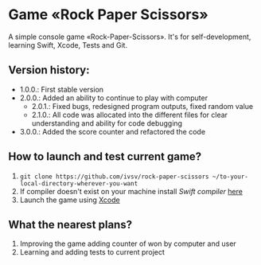 # Game «Rock Paper Scissors»
A simple console game «Rock-Paper-Scissors». It's for self-development, learning Swift, Xcode, Tests and Git.

## Version history:
* 1.0.0.: First stable version
* 2.0.0.: Added an ability to continue to play with computer
  * 2.0.1.: Fixed bugs, redesigned program outputs, fixed random value
  * 2.1.0.: All code was allocated into the different files for clear understanding and ability for code debugging
* 3.0.0.: Added the score counter and refactored the code

## How to launch and test current game?
1. ```git clone https://github.com/ivsv/rock-paper-scissors ~/to-your-local-directory-wherever-you-want```
2. If compiler doesn't exist on your machine install *Swift compiler* [here](https://swift.org/download/#using-downloads)
3. Launch the game using [Xcode](https://itunes.apple.com/ru/app/xcode/id497799835?l=en&mt=12)

## What the nearest plans?
1. Improving the game adding counter of won by computer and user
2. Learning and adding tests to current project
